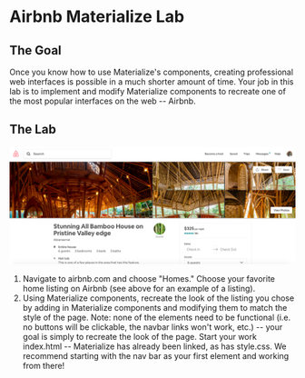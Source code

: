 # Airbnb Materialize Lab

## The Goal
Once you know how to use Materialize's components, creating professional web interfaces is possible in a much shorter amount of time. Your job in this lab is to implement and modify Materialize components to recreate one of the most popular interfaces on the web -- Airbnb. 

## The Lab
![sample_airbnb](https://raw.githubusercontent.com/upperlinecode/airbnb-materialize-lab/master/Airbnb.png)

1. Navigate to airbnb.com and choose "Homes." Choose your favorite home listing on Airbnb (see above for an example of a listing).
2. Using Materialize components, recreate the look of the listing you chose by adding in Materialize components and modifying them to match the style of the page. Note: none of the elements need to be functional (i.e. no buttons will be clickable, the navbar links won't work, etc.) -- your goal is simply to recreate the look of the page. Start your work index.html -- Materialize has already been linked, as has style.css. We recommend starting with the nav bar as your first element and working from there!
